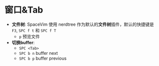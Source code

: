 # 窗口&Tab
- **文件树**: SpaceVim 使用 nerdtree 作为默认的**文件树**插件，默认的快捷键是 `F3`,  `SPC f t` 和 `SPC f T` 
  - `p` 预览文件
- **切换buffer**:
  - `SPC <Tab>`
  - `SPC b n` buffer next
  - `SPC b p` buffer previous
